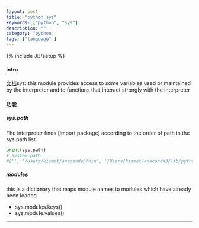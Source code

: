 ```yaml
---
layout: post
title: "python sys"
keywords: ["python", "sys"]
description: ""
category: "python"
tags: ["language" ]
---
```

{% include JB/setup %}


#### intro
[文档](https://docs.python.org/3/library/sys.html?highlight=sys#module-sys)sys: this module provides access to some variables used or maintained by the interpreter and to functions that interact strongly with the interpreter


#### 功能

##### sys.path

The interpreter finds [import package] according to the order of path in the sys.path list.

```python
print(sys.path)
# system path
#['', '/Users/kismet/anaconda3/bin', '/Users/kismet/anaconda3/lib/python36.zip', '/Users/kismet/anaconda3/lib/python3.6', '/Users/kismet/anaconda3/lib/python3.6/lib-dynload', '/Users/kismet/anaconda3/lib/python3.6/site-packages', '/Users/kismet/anaconda3/lib/python3.6/site-packages/aeosa', '/Users/kismet/anaconda3/lib/python3.6/site-packages/IPython/extensions', '/Users/kismet/.ipython']
```

##### modules
this is a dictionary that maps module names to modules which have already been loaded
+ sys.modules.keys()
+ sys.module.values()
<hr />

